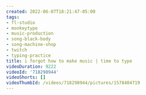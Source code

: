 ```yaml
---
created: 2022-06-07T18:21:47-05:00
tags:
- fl-studio
- monkeytype
- music-production
- song-black-body
- song-machine-shop
- twitch
- typing-practice
title: i forgot how to make music | time to type
videoDuration: 9222
videoId: '718298944'
videoShorts: []
videoThumbId: /videos/718298944/pictures/1578404719
---
```

